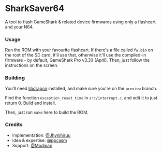 # SharkSaver64

A tool to flash GameShark & related device firmwares using only a flashcart and your N64.

### Usage

Run the ROM with your favourite flashcart. If there's a file called `fw.bin` on the root of the SD card, it'll use that, otherwise it'll use the compiled-in firmware - by default, GameShark Pro v3.30 (April). Then, just follow the instructions on the screen.

### Building

You'll need [libdragon](https://github.com/DragonMinded/libdragon/) installed, and make sure you're on the `preview` branch.

Find the function `exception_reset_time` in `src/interrupt.c`, and edit it to just return 0. Build and install.

Then, just run `make` here to build the ROM.

### Credits

 - Implementation: [@Jhynjhiruu](https://github.com/Jhynjhiruu/)
 - Idea & expertise: [@ppcasm](https://github.com/ppcasm/)
 - Support: [@Modman](https://github.com/RWeick/)
